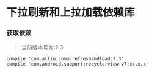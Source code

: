# 下拉刷新和上拉加载依赖库

### 获取依赖
> 当前版本号为:2.3
```
compile 'com.allin.comm:refreshandload:2.3'
compile 'com.android.support:recyclerview-v7:xx.x.x'
```